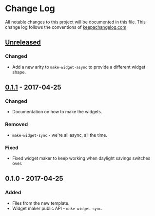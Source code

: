 # Change Log
All notable changes to this project will be documented in this file. This change log follows the conventions of [keepachangelog.com](http://keepachangelog.com/).

## [Unreleased]
### Changed
- Add a new arity to `make-widget-async` to provide a different widget shape.

## [0.1.1] - 2017-04-25
### Changed
- Documentation on how to make the widgets.

### Removed
- `make-widget-sync` - we're all async, all the time.

### Fixed
- Fixed widget maker to keep working when daylight savings switches over.

## 0.1.0 - 2017-04-25
### Added
- Files from the new template.
- Widget maker public API - `make-widget-sync`.

[Unreleased]: https://github.com/your-name/wiki-racer/compare/0.1.1...HEAD
[0.1.1]: https://github.com/your-name/wiki-racer/compare/0.1.0...0.1.1
